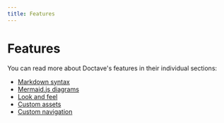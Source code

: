 ```yaml
---
title: Features
---
```


Features
========

You can read more about Doctave's features in their individual sections:

* [Markdown syntax](/features/markdown)
* [Mermaid.js diagrams](/features/mermaid-js)
* [Look and feel](/features/look-and-feel)
* [Custom assets](/features/assets)
* [Custom navigation](/features/custom-navigation)
